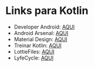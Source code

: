 # Links para Kotlin
- Developer Android: [AQUI](https://developer.android.com/)
- Android Arsenal: [AQUI](https://android-arsenal.com/)
- Material Design: [AQUI](https://material.io/)
- Treinar Kotlin: [AQUI](https://play.kotlinlang.org/koans/overview)
- LottieFiles: [AQUI](https://lottiefiles.com)
- LyfeCycle: [AQUI](https://developer.android.com/guide/components/activities/activity-lifecycle)
